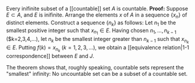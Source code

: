 Every inifinite subset of a [[countable]] set $A$ is countable.
**Proof:** Suppose $E\subset A$, and $E$ is inifinite. Arrange the elements $x$ of $A$ in a sequence $\{x_n\}$ of distinct elements. Construct a sequence $\{n_k\}$ as follows:
Let $n_1$ be the smallest positive integer such that $x_{n_1}\in E$. Having chosen $n_1,...,n_{k-1}$ ($k=2,3,4,...), let $n_k$ be the smallest integer greater than $n_{k-1}$ such that $x_{n_k}\in E$.
Putting $f(k)=x_{n_k}$ ($k=1,2,3,...$), we obtain a [[equivalence relation|1-1 correspondence]] between $E$ and $J$.

The theorem shows that, roughly speaking, countable sets represent the "smallest" infinity: No uncountable set can be a subset of a countable set.